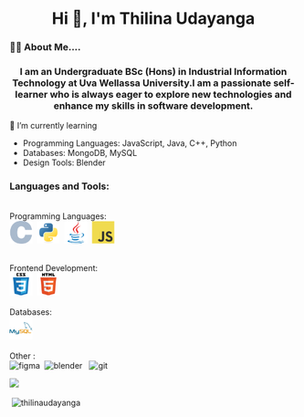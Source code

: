 <h1 align="center">Hi 👋, I'm Thilina Udayanga</h1>
<h3>👨‍💻 About Me....</h3>
<h3 align="center">
I am an Undergraduate BSc (Hons) in Industrial Information Technology at Uva Wellassa University.I am a passionate self-learner who is always eager to explore new technologies and enhance my skills in software development.</h3>

🌱 I’m currently learning<br>
- Programming Languages: JavaScript, Java, C++, Python <br>
- Databases: MongoDB, MySQL <br>
- Design Tools: Blender

<!--<h3 align="left">Connect with me:</h3>-->
<p align="left">
</p>

<h3 align="left">Languages and Tools:</h3>
<p align="left"> 
<br>Programming Languages: <br> 
  <img src="https://raw.githubusercontent.com/devicons/devicon/master/icons/c/c-original.svg" alt="c" width="40" height="40"/>&nbsp;
  <img src="https://raw.githubusercontent.com/devicons/devicon/master/icons/python/python-original.svg" alt="python" width="40" height="40"/>&nbsp;
  <img src="https://raw.githubusercontent.com/devicons/devicon/master/icons/java/java-original.svg" alt="java" width="40" height="40"/>&nbsp;
  <img src="https://raw.githubusercontent.com/devicons/devicon/master/icons/javascript/javascript-original.svg" alt="javascript" width="40" height="40"/>&nbsp;
    
<br>Frontend Development: <br>
  <img src="https://raw.githubusercontent.com/devicons/devicon/master/icons/css3/css3-original-wordmark.svg" alt="css3" width="40" height="40"/>&nbsp;
  <img src="https://raw.githubusercontent.com/devicons/devicon/master/icons/html5/html5-original-wordmark.svg" alt="html5" width="40" height="40"/>&nbsp;
  <br>
<br>Databases:<br>
  <img src="https://raw.githubusercontent.com/devicons/devicon/master/icons/mysql/mysql-original-wordmark.svg" alt="mysql" width="40" height="40"/>&nbsp;
  <br>
<br>Other : <br>
  <img src="https://www.vectorlogo.zone/logos/figma/figma-icon.svg" alt="figma" width="40" height="40"/>&nbsp;
  <img src="https://download.blender.org/branding/community/blender_community_badge_white.svg" alt="blender" width="40" height="40"/> &nbsp;
  <img src="https://www.vectorlogo.zone/logos/git-scm/git-scm-icon.svg" alt="git" width="40" height="40"/>
<br>
</p>

<img src="https://github-readme-stats.vercel.app/api/top-langs/?username=thilinaudayanga&layout=compact&theme=radical" />

<br>
<p>&nbsp;<img align="center" src="https://github-readme-stats.vercel.app/api?username=thilinaudayanga&show_icons=true&locale=en" alt="thilinaudayanga" /></p>

